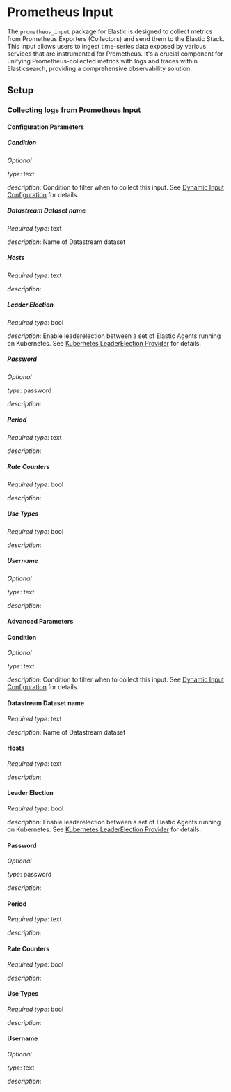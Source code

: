 # Prometheus Input

The `prometheus_input` package for Elastic is designed to collect metrics from Prometheus Exporters (Collectors) and send them to the Elastic Stack. This input allows users to ingest time-series data exposed by various services that are
instrumented for Prometheus. It's a crucial component for unifying Prometheus-collected metrics with logs and traces within Elasticsearch, providing a comprehensive observability solution.


## Setup

### Collecting logs from Prometheus Input

#### Configuration Parameters

##### Condition
*Optional*

*type*: text

*description*: Condition to filter when to collect this input. See [Dynamic Input Configuration](https://www.elastic.co/guide/en/fleet/current/dynamic-input-configuration.html) for details.
##### Datastream Dataset name
*Required*
*type*: text

*description*: Name of Datastream dataset
##### Hosts
*Required*
*type*: text

*description*: 
##### Leader Election
*Required*
*type*: bool

*description*: Enable leaderelection between a set of Elastic Agents running on Kubernetes. See [Kubernetes LeaderElection Provider](https://www.elastic.co/guide/en/fleet/current/kubernetes_leaderelection-provider.html) for details.
##### Password
*Optional*

*type*: password

*description*: 
##### Period
*Required*
*type*: text

*description*: 
##### Rate Counters
*Required*
*type*: bool

*description*: 
##### Use Types
*Required*
*type*: bool

*description*: 
##### Username
*Optional*

*type*: text

*description*: 

#### Advanced Parameters

#### Condition
*Optional*

*type*: text

*description*: Condition to filter when to collect this input. See [Dynamic Input Configuration](https://www.elastic.co/guide/en/fleet/current/dynamic-input-configuration.html) for details.
#### Datastream Dataset name
*Required*
*type*: text

*description*: Name of Datastream dataset
#### Hosts
*Required*
*type*: text

*description*: 
#### Leader Election
*Required*
*type*: bool

*description*: Enable leaderelection between a set of Elastic Agents running on Kubernetes. See [Kubernetes LeaderElection Provider](https://www.elastic.co/guide/en/fleet/current/kubernetes_leaderelection-provider.html) for details.
#### Password
*Optional*

*type*: password

*description*: 
#### Period
*Required*
*type*: text

*description*: 
#### Rate Counters
*Required*
*type*: bool

*description*: 
#### Use Types
*Required*
*type*: bool

*description*: 
#### Username
*Optional*

*type*: text

*description*: 

